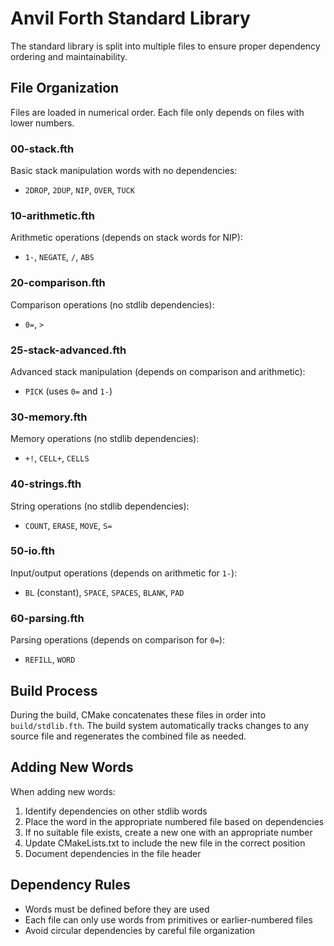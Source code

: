 # Anvil Forth Standard Library

The standard library is split into multiple files to ensure proper dependency ordering and maintainability.

## File Organization

Files are loaded in numerical order. Each file only depends on files with lower numbers.

### 00-stack.fth
Basic stack manipulation words with no dependencies:
- `2DROP`, `2DUP`, `NIP`, `OVER`, `TUCK`

### 10-arithmetic.fth
Arithmetic operations (depends on stack words for NIP):
- `1-`, `NEGATE`, `/`, `ABS`

### 20-comparison.fth
Comparison operations (no stdlib dependencies):
- `0=`, `>`

### 25-stack-advanced.fth
Advanced stack manipulation (depends on comparison and arithmetic):
- `PICK` (uses `0=` and `1-`)

### 30-memory.fth
Memory operations (no stdlib dependencies):
- `+!`, `CELL+`, `CELLS`

### 40-strings.fth
String operations (no stdlib dependencies):
- `COUNT`, `ERASE`, `MOVE`, `S=`

### 50-io.fth
Input/output operations (depends on arithmetic for `1-`):
- `BL` (constant), `SPACE`, `SPACES`, `BLANK`, `PAD`

### 60-parsing.fth
Parsing operations (depends on comparison for `0=`):
- `REFILL`, `WORD`

## Build Process

During the build, CMake concatenates these files in order into `build/stdlib.fth`.
The build system automatically tracks changes to any source file and regenerates
the combined file as needed.

## Adding New Words

When adding new words:
1. Identify dependencies on other stdlib words
2. Place the word in the appropriate numbered file based on dependencies
3. If no suitable file exists, create a new one with an appropriate number
4. Update CMakeLists.txt to include the new file in the correct position
5. Document dependencies in the file header

## Dependency Rules

- Words must be defined before they are used
- Each file can only use words from primitives or earlier-numbered files
- Avoid circular dependencies by careful file organization
